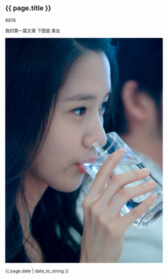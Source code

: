 ﻿---
　　layout: default
　　title: 美女，文件里面文章的题目
---

## {{ page.title }}

8978

我的第一篇文章
下图是
美女

![美女诶][1]

[1]: https://raw.githubusercontent.com/funzmg/picture/gh-pages/123232.jpg

{{ page.date | date_to_string }}
